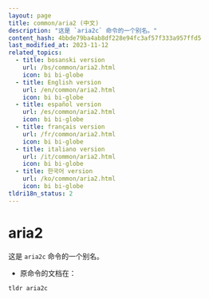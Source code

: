 ```yaml
---
layout: page
title: common/aria2 (中文)
description: "这是 `aria2c` 命令的一个别名。"
content_hash: 4bbde79ba4ab8df228e94fc3af57f333a957ffd5
last_modified_at: 2023-11-12
related_topics:
  - title: bosanski version
    url: /bs/common/aria2.html
    icon: bi bi-globe
  - title: English version
    url: /en/common/aria2.html
    icon: bi bi-globe
  - title: español version
    url: /es/common/aria2.html
    icon: bi bi-globe
  - title: français version
    url: /fr/common/aria2.html
    icon: bi bi-globe
  - title: italiano version
    url: /it/common/aria2.html
    icon: bi bi-globe
  - title: 한국어 version
    url: /ko/common/aria2.html
    icon: bi bi-globe
tldri18n_status: 2
---
```

# aria2

这是 `aria2c` 命令的一个别名。

- 原命令的文档在：

`tldr aria2c`
